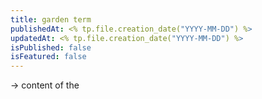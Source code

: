 ```yaml
---
title: garden term
publishedAt: <% tp.file.creation_date("YYYY-MM-DD") %>
updatedAt: <% tp.file.creation_date("YYYY-MM-DD") %>
isPublished: false
isFeatured: false
---
```


→ content of the



